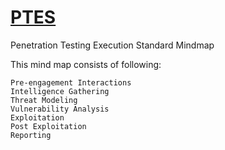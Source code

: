 # [PTES](http://www.pentest-standard.org/index.php/Main_Page)
Penetration Testing Execution Standard Mindmap

This mind map consists of following:

    Pre-engagement Interactions
    Intelligence Gathering
    Threat Modeling
    Vulnerability Analysis
    Exploitation
    Post Exploitation
    Reporting
    
